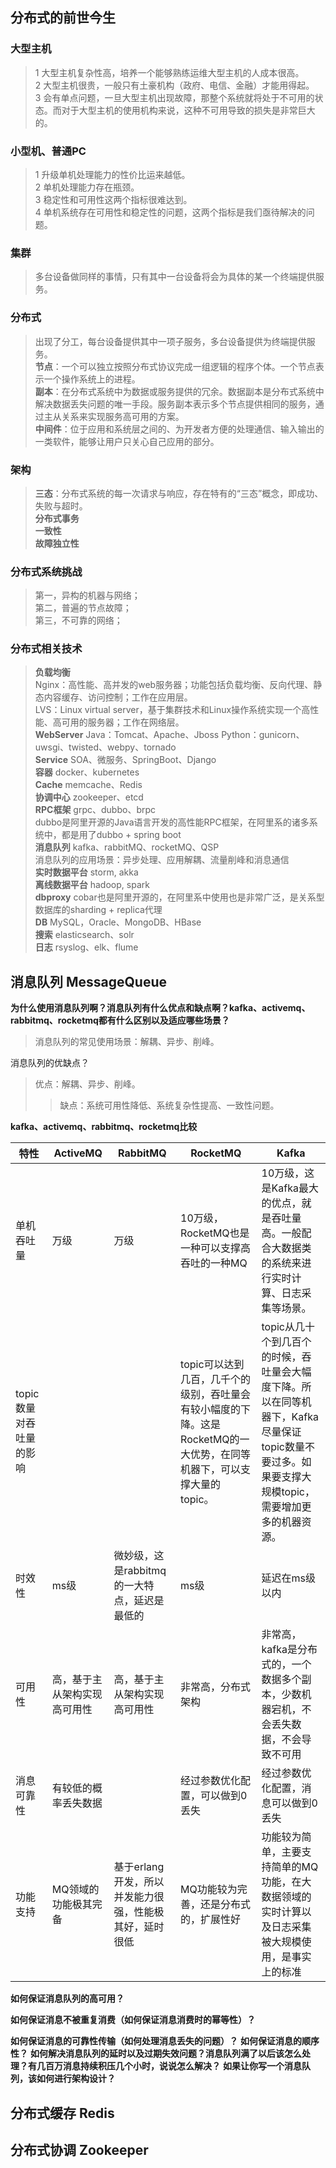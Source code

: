 ## 分布式的前世今生

### 大型主机
>1 大型主机复杂性高，培养一个能够熟练运维大型主机的人成本很高。  
>2 大型主机很贵，一般只有土豪机构（政府、电信、金融）才能用得起。  
>3 会有单点问题，一旦大型主机出现故障，那整个系统就将处于不可用的状态。而对于大型主机的使用机构来说，这种不可用导致的损失是非常巨大的。

### 小型机、普通PC
>1 升级单机处理能力的性价比运来越低。  
2 单机处理能力存在瓶颈。  
3 稳定性和可用性这两个指标很难达到。  
4 单机系统存在可用性和稳定性的问题，这两个指标是我们亟待解决的问题。

### 集群
>多台设备做同样的事情，只有其中一台设备将会为具体的某一个终端提供服务。

### 分布式
>出现了分工，每台设备提供其中一项子服务，多台设备提供为终端提供服务。  
>**节点**：一个可以独立按照分布式协议完成一组逻辑的程序个体。一个节点表示一个操作系统上的进程。  
>**副本**：在分布式系统中为数据或服务提供的冗余。数据副本是分布式系统中解决数据丢失问题的唯一手段。服务副本表示多个节点提供相同的服务，通过主从关系来实现服务高可用的方案。  
> **中间件**：位于应用和系统层之间的、为开发者方便的处理通信、输入输出的一类软件，能够让用户只关心自己应用的部分。

### 架构
> **三态**：分布式系统的每一次请求与响应，存在特有的“三态”概念，即成功、失败与超时。  
> **分布式事务**  
> **一致性**  
> **故障独立性**

### 分布式系统挑战
> 第一，异构的机器与网络；  
> 第二，普遍的节点故障；  
> 第三，不可靠的网络；

### 分布式相关技术
> **负载均衡**  
> Nginx：高性能、高并发的web服务器；功能包括负载均衡、反向代理、静态内容缓存、访问控制；工作在应用层。  
> LVS：Linux virtual server，基于集群技术和Linux操作系统实现一个高性能、高可用的服务器；工作在网络层。  
 **WebServer**
> Java：Tomcat、Apache、Jboss
> Python：gunicorn、uwsgi、twisted、webpy、tornado  
 **Service**
> SOA、微服务、SpringBoot、Django  
 **容器**
> docker、kubernetes  
 **Cache**
> memcache、Redis  
 **协调中心**
> zookeeper、etcd  
 **RPC框架**
> grpc、dubbo、brpc  
> dubbo是阿里开源的Java语言开发的高性能RPC框架，在阿里系的诸多系统中，都是用了dubbo + spring boot  
 **消息队列**
> kafka、rabbitMQ、rocketMQ、QSP  
> 消息队列的应用场景：异步处理、应用解耦、流量削峰和消息通信  
> **实时数据平台**
> storm, akka  
 **离线数据平台**
> hadoop, spark  
 **dbproxy** cobar也是阿里开源的，在阿里系中使用也是非常广泛，是关系型数据库的sharding + replica代理  
 **DB**
> MySQL，Oracle、MongoDB、HBase  
 **搜索** elasticsearch、solr  
 **日志** rsyslog、elk、flume


## 消息队列 MessageQueue
**为什么使用消息队列啊？消息队列有什么优点和缺点啊？kafka、activemq、rabbitmq、rocketmq都有什么区别以及适应哪些场景？**
>消息队列的常见使用场景：解耦、异步、削峰。

消息队列的优缺点？
>优点：解耦、异步、削峰。
>>缺点：系统可用性降低、系统复杂性提高、一致性问题。

**kafka、activemq、rabbitmq、rocketmq比较**

| 特性 | ActiveMQ | RabbitMQ | RocketMQ | Kafka |
| ------ | ------ | ------ | ------ | ------|
| 单机吞吐量 | 万级 | 万级 | 10万级，RocketMQ也是一种可以支撑高吞吐的一种MQ | 10万级，这是Kafka最大的优点，就是吞吐量高。一般配合大数据类的系统来进行实时计算、日志采集等场景。
| topic数量对吞吐量的影响 |  |  | topic可以达到几百，几千个的级别，吞吐量会有较小幅度的下降。这是RocketMQ的一大优势，在同等机器下，可以支撑大量的topic。 | topic从几十个到几百个的时候，吞吐量会大幅度下降。所以在同等机器下，Kafka尽量保证topic数量不要过多。如果要支撑大规模topic，需要增加更多的机器资源。 |
| 时效性 | ms级 | 微妙级，这是rabbitmq的一大特点，延迟是最低的 | ms级 | 延迟在ms级以内 |
| 可用性 | 高，基于主从架构实现高可用性 | 高，基于主从架构实现高可用性 | 非常高，分布式架构 | 非常高，kafka是分布式的，一个数据多个副本，少数机器宕机，不会丢失数据，不会导致不可用 |
| 消息可靠性 | 有较低的概率丢失数据 |  | 经过参数优化配置，可以做到0丢失 | 经过参数优化配置，消息可以做到0丢失 |
| 功能支持 | MQ领域的功能极其完备 | 基于erlang开发，所以并发能力很强，性能极其好，延时很低 | MQ功能较为完善，还是分布式的，扩展性好 | 功能较为简单，主要支持简单的MQ功能，在大数据领域的实时计算以及日志采集被大规模使用，是事实上的标准 |

**如何保证消息队列的高可用？**

**如何保证消息不被重复消费（如何保证消息消费时的幂等性）？**
 
**如何保证消息的可靠性传输（如何处理消息丢失的问题）？**
**如何保证消息的顺序性？**
**如何解决消息队列的延时以及过期失效问题？消息队列满了以后该怎么处理？有几百万消息持续积压几个小时，说说怎么解决？**
**如果让你写一个消息队列，该如何进行架构设计？**
## 分布式缓存 Redis
## 分布式协调 Zookeeper